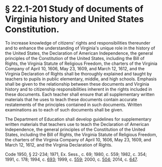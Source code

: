 # § 22.1-201 Study of documents of Virginia history and United States Constitution.

<p>To increase knowledge of citizens' rights and responsibilities thereunder and to enhance the understanding of Virginia's unique role in the history of the United States, the Declaration of American Independence, the general principles of the Constitution of the United States, including the Bill of Rights, the Virginia Statute of Religious Freedom, the charters of the Virginia Company of April 10, 1606, May 23, 1609, and March 12, 1612, and the Virginia Declaration of Rights shall be thoroughly explained and taught by teachers to pupils in public elementary, middle, and high schools. Emphasis shall be given to the relationship between these documents and Virginia history and to citizenship responsibilities inherent in the rights included in these documents. Each teacher shall ensure that all supplementary written materials that he uses to teach these documents contain accurate restatements of the principles contained in such documents. Written examinations as to each of such documents shall be given.</p><p>The Department of Education shall develop guidelines for supplementary written materials that teachers use to teach the Declaration of American Independence, the general principles of the Constitution of the United States, including the Bill of Rights, the Virginia Statute of Religious Freedom, the charters of the Virginia Company of April 10, 1606, May 23, 1609, and March 12, 1612, and the Virginia Declaration of Rights.</p><p>Code 1950, § 22-234; 1971, Ex. Sess., c. 69; 1980, c. 559; 1982, c. 354; 1991, c. 178; 1994, c. <a href='http://lis.virginia.gov/cgi-bin/legp604.exe?941+ful+CHAP0693'>693</a>; 1999, c. <a href='http://lis.virginia.gov/cgi-bin/legp604.exe?991+ful+CHAP0559'>559</a>; 2000, c. <a href='http://lis.virginia.gov/cgi-bin/legp604.exe?001+ful+CHAP0504'>504</a>; 2014, c. <a href='http://lis.virginia.gov/cgi-bin/legp604.exe?141+ful+CHAP0647'>647</a>.</p>